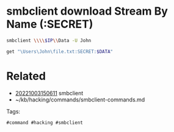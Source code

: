 # smbclient download Stream By Name (:SECRET)
```bash
smbclient \\\\$IP\\Data -U John

get "\Users\John\file.txt:SECRET:$DATA"
```
# Related

- [20221003150611](/zet/20221003150611/README.md) smbclient
- ~/kb/hacking/commands/smbclient-commands.md

Tags:

    #command #hacking #smbclient 

